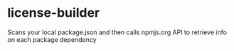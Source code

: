 # license-builder
Scans your local package.json and then calls npmjs.org API to retrieve info on each package dependency
